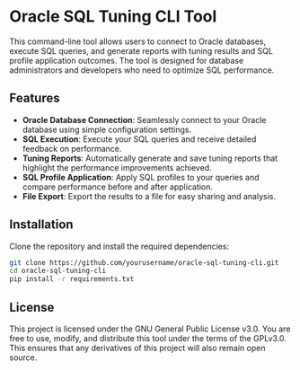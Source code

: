# Oracle SQL Tuning CLI Tool

This command-line tool allows users to connect to Oracle databases, execute SQL queries, and generate reports with tuning results and SQL profile application outcomes. The tool is designed for database administrators and developers who need to optimize SQL performance.

## Features
- **Oracle Database Connection**: Seamlessly connect to your Oracle database using simple configuration settings.
- **SQL Execution**: Execute your SQL queries and receive detailed feedback on performance.
- **Tuning Reports**: Automatically generate and save tuning reports that highlight the performance improvements achieved.
- **SQL Profile Application**: Apply SQL profiles to your queries and compare performance before and after application.
- **File Export**: Export the results to a file for easy sharing and analysis.

## Installation
Clone the repository and install the required dependencies:
```bash
git clone https://github.com/yourusername/oracle-sql-tuning-cli.git
cd oracle-sql-tuning-cli
pip install -r requirements.txt
```

## License
This project is licensed under the GNU General Public License v3.0. You are free to use, modify, and distribute this tool under the terms of the GPLv3.0. This ensures that any derivatives of this project will also remain open source.
